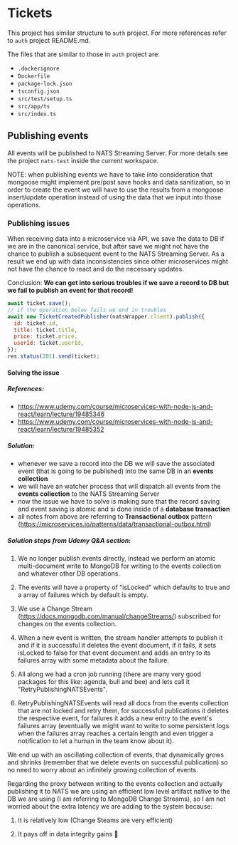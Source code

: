 # Tickets

This project has similar structure to `auth` project. For more references refer to `auth` project README.md.

The files that are similar to those in `auth` project are:

- `.dockerignore`
- `Dockerfile`
- `package-lock.json`
- `tsconfig.json`
- `src/test/setup.ts`
- `src/app/ts`
- `src/index.ts`

## Publishing events

All events will be published to NATS Streaming Server. For more details see the project `nats-test` inside the current workspace.

NOTE: when publishing events we have to take into consideration that mongoose might implement pre/post save hooks and data sanitization, so in order to create the event we will have to use the results from a mongoose insert/update operation instead of using the data that we input into those operations.

### Publishing issues

When receiving data into a microservice via API, we save the data to DB if we are in the canonical service, but after save we might not have the chance to publish a subsequent event to the NATS Streaming Server. As a result we end up with data inconsistencies since other microservices might not have the chance to react and do the necessary updates.

Conclusion: **We can get into serious troubles if we save a record to DB but we fail to publish an event for that record!**

```js
await ticket.save();
// if the operation below fails we end in troubles
await new TicketCreatedPublisher(natsWrapper.client).publish({
  id: ticket.id,
  title: ticket.title,
  price: ticket.price,
  userId: ticket.userId,
});
res.status(201).send(ticket);
```

#### Solving the issue

##### References:

- https://www.udemy.com/course/microservices-with-node-js-and-react/learn/lecture/19485346
- https://www.udemy.com/course/microservices-with-node-js-and-react/learn/lecture/19485352

##### Solution:

- whenever we save a record into the DB we will save the associated event (that is going to be published) into the same DB in an **events collection**
- we will have an watcher process that will dispatch all events from the **events collection** to the NATS Streaming Server
- now the issue we have to solve is making sure that the record saving and event saving is atomic and si done inside of a **database transaction**
- all notes from above are referring to **Transactional outbox** pattern (https://microservices.io/patterns/data/transactional-outbox.html)

##### Solution steps from Udemy Q&A section:

1. We no longer publish events directly, instead we perform an atomic multi-document write to MongoDB for writing to the events collection and whatever other DB operations.

2. The events will have a property of "isLocked" which defaults to true and a array of failures which by default is empty.

3. We use a Change Stream (https://docs.mongodb.com/manual/changeStreams/) subscribed for changes on the events collection.

4. When a new event is written, the stream handler attempts to publish it and if it is successful it deletes the event document, if it fails, it sets isLocked to false for that event document and adds an entry to its failures array with some metadata about the failure.

5. All along we had a cron job running (there are many very good packages for this like: agenda, bull and bee) and lets call it "RetryPublishingNATSEvents".

6. RetryPublishingNATSEvents will read all docs from the events collection that are not locked and retry them, for successful publications it deletes the respective event, for failures it adds a new entry to the event's failures array (eventually we might want to write to some persistent logs when the failures array reaches a certain length and even trigger a notification to let a human in the team know about it).

We end up with an oscillating collection of events, that dynamically grows and shrinks (remember that we delete events on successful publication) so no need to worry about an infinitely growing collection of events.

Regarding the proxy between writing to the events collection and actually publishing it to NATS we are using an efficient low level artifact native to the DB we are using (I am referring to MongoDB Change Streams), so I am not worried about the extra latency we are adding to the system because:

1. It is relatively low (Change Steams are very efficient)

2. It pays off in data integrity gains 💪
